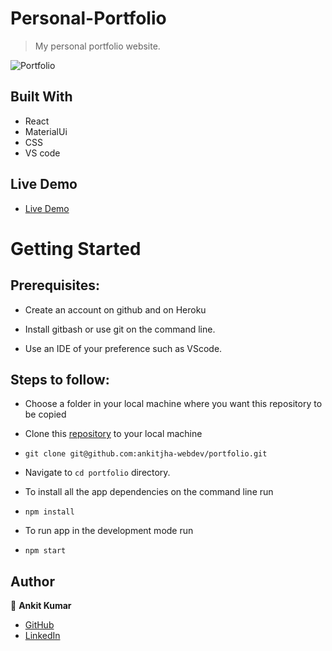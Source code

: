# Personal-Portfolio
> My personal portfolio website.

![Portfolio](https://github.com/ankitjha-webdev/portfolio/blob/main/demo.gif)

## Built With

- React
- MaterialUi
- CSS
- VS code

## Live Demo

- [Live Demo](https://ankitkumar.tech)


# Getting Started
## Prerequisites:


- Create an account on github and on Heroku

- Install gitbash or use git on the command line.

- Use an IDE of your preference such as VScode.

## Steps to follow:

- Choose a folder in your local machine where you want this repository to be copied

- Clone this [repository](https://github.com/ankitjha-webdev/portfolio.git) to your local machine 
- ```
  git clone git@github.com:ankitjha-webdev/portfolio.git
  ```

- Navigate to `cd portfolio`  directory.

- To install all the app dependencies on the command line run
- ```
  npm install
  ``` 
- To run app in the development mode run 
- ```
  npm start
  ```


## Author

:man: **Ankit Kumar**

- [GitHub](https://github.com/ankitjha-webdev)
- [LinkedIn](https://www.linkedin.com/in/ankitkumarcse/)
